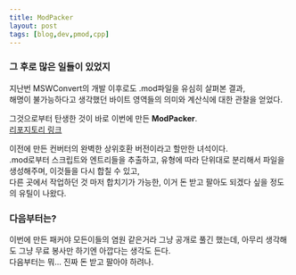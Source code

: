 ```yaml
---
title: ModPacker
layout: post
tags: [blog,dev,pmod,cpp]
---
```

### 그 후로 많은 일들이 있었지
지난번 MSWConvert의 개발 이후로도 .mod파일을 유심히 살펴본 결과,  
해명이 불가능하다고 생각했던 바이트 영역들의 의미와 계산식에 대한 관찰을 얻었다.

그것으로부터 탄생한 것이 바로 이번에 만든 **ModPacker**.  
[리포지토리 링크](https://github.com/SeokguKim/ModPacker)

이전에 만든 컨버터의 완벽한 상위호환 버전이라고 할만한 녀석이다.  
.mod로부터 스크립트와 엔트리들을 추출하고, 유형에 따라 단위대로 분리해서 파일을 생성해주며, 이것들을 다시 합칠 수 있고,  
다른 곳에서 작업하던 것 마저 합치기가 가능한, 이거 돈 받고 팔아도 되겠다 싶을 정도의 유틸이 나왔다.

### 다음부터는?
이번에 만든 패커야 모든이들의 염원 같은거라 그냥 공개로 풀긴 했는데, 아무리 생각해도 그냥 무료 봉사만 하기엔 아깝다는 생각도 든다.  
다음부터는 뭐... 진짜 돈 받고 팔아야 하려나.
